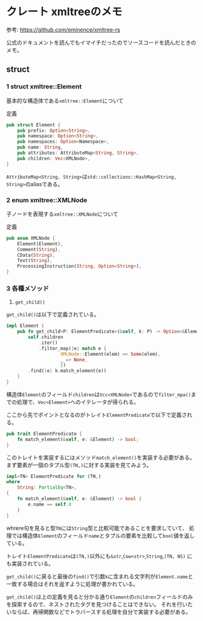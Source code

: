 # クレート xmltreeのメモ

参考: https://github.com/eminence/xmltree-rs

公式のドキュメントを読んでもイマイチだったのでソースコードを読んだときのメモ。

## struct

### 1 struct xmltree::Element

基本的な構造体である`xmltree::Element`について

定義
```Rust
pub struct Element {
    pub prefix: Option<String>,
    pub namespace: Option<String>,
    pub namespaces: Option<Namespace>,
    pub name: String,
    pub attributes: AttributeMap<String, String>,
    pub children: Vec<XMLNode>,
}
```

`AttributeMap<String, String>`は`std::collections::HashMap<String, String>`のaliasである。

### 2 enum xmltree::XMLNode

子ノードを表現する`xmltree::XMLNode`について

定義
```Rust
pub enum XMLNode {
    Element(Element),
    Comment(String),
    CData(String),
    Text(String),
    ProcessingInstruction(String, Option<String>),
}
```

### 3 各種メソッド

1. `get_child()`

`get_child()`は以下で定義されている。

```Rust
impl Element {
    pub fn get_child<P: ElementPredicate>(&self, k: P) -> Option<&Element> {
        self.children
            .iter()
            .filter_map(|e| match e {
                    XMLNode::Element(elem) => Some(elem),
                    _ => None,
                    })
        .find(|e| k.match_element(e))
    }
} 
```

構造体`Element`のフィールド`children`は`Vcc<XMLNode>`であるので`filter_mpa()`までの処理で、`Vec<Element>`へのイテレータが得られる。

ここから先でポイントとなるのがトレイト`ElementPredicate`で以下で定義される。

```Rust
pub trait ElementPredicate {
    fn match_element(&self, e: &Element) -> bool;
}
```

このトレイトを実装するにはメソッド`match_element()`を実装する必要がある。
まず要素が一個のタプル型`(TN,)`に対する実装を見てみよう。

```Rust
impl<TN> ElementPredicate for (TN,)
where
    String: PartialEq<TN>,
{
    fn match_element(&self, e: &Element) -> bool {
        e.name == self.0
    }
}
```

whrere句を見ると型`TN`には`String`型と比較可能であることを要求していて、
処理では構造体`Element`のフィールド`name`とタプルの要素を比較して`bool`値を返している。

トレイト`ElementPredicate`は`(TN,)`以外にも`&str`,`Cow<str>`,`String`,`(TN, NS)`
にも実装されている。

`get_child()`に戻ると最後の`find()`で引数`k`に含まれる文字列が`Element.name`と一致する場合はそれを返すように処理が書かれている。

`get_child()`は上の定義を見ると分かる通り`Element`の`children`フィールドのみを探索するので、ネストされたタグを見つけることはできない。
それを行いたいならば、再帰関数などでトラバースする処理を自分で実装する必要がある。

